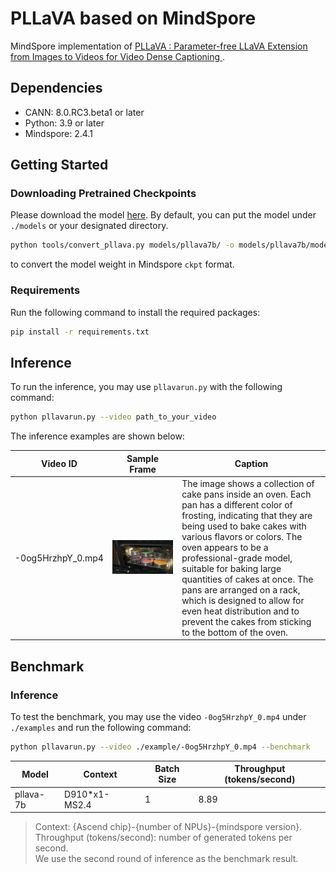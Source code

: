 # PLLaVA based on MindSpore

MindSpore implementation of 
[PLLaVA : Parameter-free LLaVA Extension from Images to Videos for Video Dense Captioning
](https://arxiv.org/abs/2404.16994).

## Dependencies

- CANN: 8.0.RC3.beta1 or later
- Python: 3.9 or later
- Mindspore: 2.4.1

## Getting Started
### Downloading Pretrained Checkpoints

Please download the model [here](https://huggingface.co/llava-hf/llava-v1.6-vicuna-7b-hf).
By default, you can put the model under `./models` or your designated directory.

```bash
python tools/convert_pllava.py models/pllava7b/ -o models/pllava7b/model.ckpt
```

to convert the model weight in Mindspore `ckpt` format.

### Requirements

Run the following command to install the required packages:
```bash
pip install -r requirements.txt
```

## Inference

To run the inference, you may use `pllavarun.py` with the following command:

```bash
python pllavarun.py --video path_to_your_video
```

The inference examples are shown below:

| Video ID | Sample Frame                     | Caption                                                                                                                                                                                                                                                                                                                                                                                                                                                    |
|----------|----------------------------------|------------------------------------------------------------------------------------------------------------------------------------------------------------------------------------------------------------------------------------------------------------------------------------------------------------------------------------------------------------------------------------------------------------------------------------------------------------|
| -0og5HrzhpY_0.mp4      | ![Sample Image 1](example/2.png) | The image shows a collection of cake pans inside an oven. Each pan has a different color of frosting, indicating that they are being used to bake cakes with various flavors or colors. The oven appears to be a professional-grade model, suitable for baking large quantities of cakes at once. The pans are arranged on a rack, which is designed to allow for even heat distribution and to prevent the cakes from sticking to the bottom of the oven. |

## Benchmark

### Inference

To test the benchmark, you may use the video `-0og5HrzhpY_0.mp4` under `./examples`
and run the following command:
```bash
python pllavarun.py --video ./example/-0og5HrzhpY_0.mp4 --benchmark
```

|         Model         | Context       | Batch Size | Throughput (tokens/second) |
|-----------------------|---------------|------------|----------------------------|
| pllava-7b| D910*x1-MS2.4 |    1       | 8.89                       |

> Context: {Ascend chip}-{number of NPUs}-{mindspore version}.\
> Throughput (tokens/second): number of generated tokens per second.\
> We use the second round of inference as the benchmark result.
